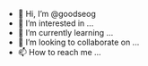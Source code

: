 - 👋 Hi, I’m @goodseog
- 👀 I’m interested in ...
- 🌱 I’m currently learning ...
- 💞️ I’m looking to collaborate on ...
- 📫 How to reach me ...

<!---
goodseog/goodseog is a ✨ special ✨ repository because its `README.md` (this file) appears on your GitHub profile.
You can click the Preview link to take a look at your changes.
--->
